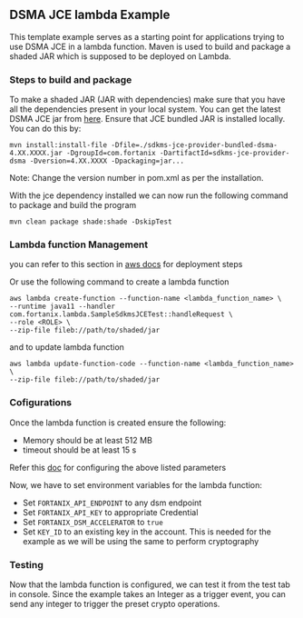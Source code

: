 ## DSMA JCE lambda Example

This template example serves as a starting point for applications trying to use DSMA JCE in a lambda function.
Maven is used to build and package a shaded JAR which is supposed to be deployed on Lambda.

### Steps to build and package
To make a shaded JAR (JAR with dependencies) make sure that you have all the dependencies present in your local system.
You can get the latest DSMA JCE jar from [here](https://support.fortanix.com/hc/en-us/articles/12717106726804-DSM-Accelerator-JCE-Provider).
Ensure that JCE bundled JAR is installed locally. You can do this by:
```shell
mvn install:install-file -Dfile=./sdkms-jce-provider-bundled-dsma-4.XX.XXXX.jar -DgroupId=com.fortanix -DartifactId=sdkms-jce-provider-dsma -Dversion=4.XX.XXXX -Dpackaging=jar...
```
Note: Change the version number in pom.xml as per the installation.

With the jce dependency installed we can now run the following command to package and build the program
```shell
mvn clean package shade:shade -DskipTest
```

### Lambda function Management

you can refer to this section in [aws docs](https://docs.aws.amazon.com/lambda/latest/dg/java-package.html#java-package-console) for deployment steps

Or use the following command to create a lambda function

```shell
aws lambda create-function --function-name <lambda_function_name> \
--runtime java11 --handler com.fortanix.lambda.SampleSdkmsJCETest::handleRequest \
--role <ROLE> \
--zip-file fileb://path/to/shaded/jar
```
and to update lambda function
```shell
aws lambda update-function-code --function-name <lambda_function_name> \
--zip-file fileb://path/to/shaded/jar
```

### Cofigurations

Once the lambda function is created ensure the following:
- Memory should be at least 512 MB
- timeout should be at least 15 s

Refer this [doc](https://docs.aws.amazon.com/lambda/latest/dg/configuration-function-common.html#configuration-memory-console) for configuring the above listed parameters

Now, we have to set environment variables for the lambda function:
- Set `FORTANIX_API_ENDPOINT` to any dsm endpoint
- Set `FORTANIX_API_KEY` to appropriate Credential
- Set `FORTANIX_DSM_ACCELERATOR` to `true`
- Set `KEY_ID` to an existing key in the account. This is needed for the example as we will be using the same to perform cryptography

### Testing

Now that the lambda function is configured, we can test it from the test tab in console. 
Since the example takes an Integer as a trigger event, you can send any integer to trigger the preset crypto operations.